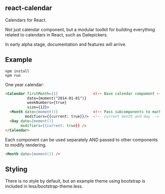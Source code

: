 react-calendar
--------------

Calendars for React.

Not just calendar component, but a modular toolkit for building everything
related to calendars in React, such as Datepickers.

In early alpha stage, documentation and features will arrive.

Example
-------

```
npm install
npm run
```

One year calendar:

```html
<Calendar firstMonth={1}                <!-- Base calendar compoment -->
          date={moment("2014-01-01")}
          weekNumbers={true}
          size={12}>
  <Month date={moment()}                <!-- Pass subcomponents to mark -->
         modifiers={{current: true}}/>  <!-- current month and day -->
  <Day date={moment()}
       modifiers={{current: true}} />
</Calendar>
```

Each component can be used separately AND passed to other components to modify
rendering.

```html
<Month date={moment()} />
```

Styling
-------

There is no style by default, but an example theme using bootstrap is included
in less/bootstrap-theme.less.
